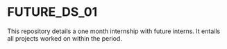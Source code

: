 # FUTURE_DS_01
This repository details a one month internship with future interns. It entails all projects worked on within the period.
